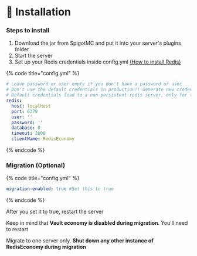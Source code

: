 # 📩 Installation

### Steps to install

1. Download the jar from SpigotMC and put it into your server's plugins folder
2. Start the server
3. Set up your Redis credentials inside config.yml [(How to install Redis)](https://github.com/Emibergo02/RedisEconomy/wiki/Install-redis)

{% code title="config.yml" %}
```yaml
# Leave password or user empty if you don't have a password or user
# Don't use the default credentials in production!! Generate new credentials on RedisLabs -> https://github.com/Emibergo02/RedisEconomy/wiki/Install-redis
# Default credentials lead to a non-persistent redis server, only for testing!!
redis:
  host: localhost
  port: 6379
  user: ''
  password: ''
  database: 0
  timeout: 2000
  clientName: RedisEconomy
```
{% endcode %}

### Migration (Optional)

{% code title="config.yml" %}
```yaml
migration-enabled: true #Set this to true
```
{% endcode %}

After you set it to true, restart the server

Keep in mind that **Vault economy is disabled during migration**. You'll need to restart

Migrate to one server only. **Shut down any other instance of RedisEconomy during migration**

